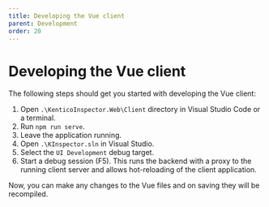 ```yaml
---
title: Developing the Vue client
parent: Development
order: 20
---
```


# Developing the Vue client

The following steps should get you started with developing the Vue client:

1. Open `.\KenticoInspector.Web\Client` directory in Visual Studio Code or a terminal.
1. Run `npm run serve`.
1. Leave the application running.
1. Open `.\KInspector.sln` in Visual Studio.
1. Select the `UI Development` debug target.
1. Start a debug session (F5). This runs the backend with a proxy to the running client server and allows hot-reloading of the client application.

Now, you can make any changes to the Vue files and on saving they will be recompiled.
